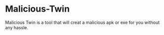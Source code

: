 # Malicious-Twin
Malicious Twin is a tool that will creat a malicious apk or exe for you without any hassle. 
